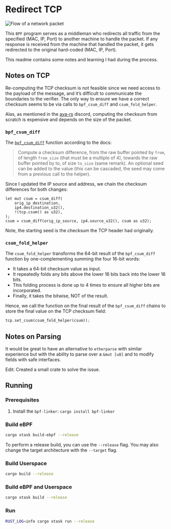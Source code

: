 # Redirect TCP

![Flow of a network packet][image-1]

This `BPF` program serves as a middleman who redirects all traffic from the specified (MAC, IP, Port) to another machine to handle the packet. If any response is received from the machine that handled the packet, it gets redirected to the original hard-coded (MAC, IP, Port).

This readme contains some notes and learning I had during the process.

## Notes on TCP

Re-computing the TCP checksum is not feasible since we need access to the payload of the message, and it’s difficult to communicate the boundaries to the verifier. The only way to ensure we have a correct checksum seems to be via calls to `bpf_csum_diff` and `csum_fold_helper`.

Alas, as mentioned in the [aya-rs][1] discord, computing the checksum from scratch is expensive and depends on the size of the packet.

### `bpf_csum_diff`

The [`bpf_csum_diff`][2] function according to the docs:

> Compute a checksum difference, from the raw buffer pointed by `from`, of length `from_size` (that must be a multiple of 4), towards the raw buffer pointed by to, of size `to_size` (same remark). An optional seed can be added to the value (this can be cascaded, the seed may come from a previous call to the helper).

Since I updated the IP source and address, we chain the checksum differences for both changes:

```
let mut csum = csum_diff(
    orig_ip_destination,
    ip4.destination_u32(),
    !(tcp.csum() as u32),
);
csum = csum_diff(orig_ip_source, ip4.source_u32(), csum as u32);
```

Note, the starting seed is the checksum the TCP header had originally.

### `csum_fold_helper`

The `csum_fold_helper` transforms the 64-bit result of the `bpf_csum_diff ` function by one-complementing summing the four 16-bit words:
- It takes a 64-bit checksum value as input.
- It repeatedly folds any bits above the lower 16 bits back into the lower 16 bits.
- This folding process is done up to 4 times to ensure all higher bits are incorporated.
- Finally, it takes the bitwise, NOT of the result.

Hence, we call the function on the final result of the `bpf_csum_diff` chains to store the final value on the TCP checksum field:

```rust
tcp.set_csum(csum_fold_helper(csum));
```

## Notes on Parsing

It would be great to have an alternative to `etherparse` with similar experience but with the ability to parse over a `&mut [u8]` and to modify fields with safe interfaces.

Edit: Created a small crate to solve the issue.

## Running

### Prerequisites

1. Install the `bpf-linker`: `cargo install bpf-linker`

### Build eBPF

```bash
cargo xtask build-ebpf --release
```

To perform a release build, you can use the `--release` flag.
You may also change the target architecture with the `--target` flag.

### Build Userspace

```bash
cargo build --release
```

### Build eBPF and Userspace

```bash
cargo xtask build --release
```

### Run

```bash
RUST_LOG=info cargo xtask run --release
```

[1]:	https://discord.com/channels/855676609003651072/855676609003651075/1234801079493857280 "Tuetuopay's message"
[2]:	https://ebpf-docs.dylanreimerink.nl/linux/helper-function/bpf_csum_diff/ "bpf_csum_diff"

[image-1]:	https://i.imghippo.com/files/aGvTC1720118103.png